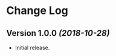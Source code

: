 Change Log
==========

Version 1.0.0 *(2018-10-28)*
------------------------------

* Initial release.
